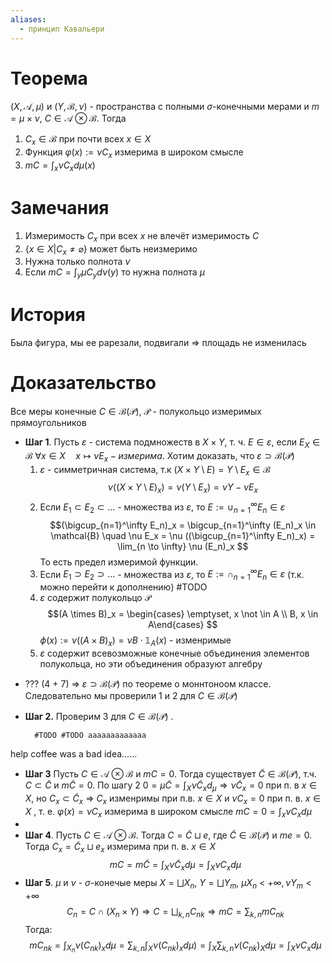 ```yaml
---
aliases:
  - принцип Кавальери
---
```

# Теорема
$(X, \mathcal{A}, \mu)$ и $(Y, \mathcal{B}, \nu)$ - пространства с полными $\sigma$-конечными мерами и $m = \mu \times \nu$, $C \in \mathcal{A} \otimes \mathcal{B}$. Тогда 
1. $C_x \in \mathcal{B}$ при почти всех $x \in X$
2. Функция $\varphi(x) := \nu C_x$ измерима в широком смысле
3. $m C = \int_x \nu C_x d \mu (x)$ 
# Замечания
1. Измеримость $C_x$ при всех $x$ не влечёт измеримость $C$
2. $\{x \in X|C_x \neq \varnothing\}$ может быть неизмеримо
3. Нужна только полнота $\nu$
4. Если $mC = \int_y \mu C_y d\nu(y)$ то нужна полнота $\mu$
# История
Была фигура, мы ее рарезали, подвигали $\Rightarrow$ площадь не изменилась
# Доказательство
Все меры конечные $C \in \mathcal{B(P)}$, $\mathcal{P}$ - полукольцо измеримых прямоугольников
* **Шаг 1**.
  Пусть $\varepsilon$ - система подмножеств в $X \times Y$, т. ч. $E \in \varepsilon$, если $E_X \in \mathcal{B}$ $\forall x \in X \quad x \mapsto \nu E_x - измерима$. Хотим доказать, что $\varepsilon \supset \mathcal{B}(\mathcal{P})$
  1. $\varepsilon$ - симметричная система, т.к $(X \times Y \setminus E) = Y \setminus E_x \in \mathcal{B}$ 
     $$\nu ((X \times Y \setminus E)_x)=\nu(Y\setminus E_x) = \nu Y - \nu E_x$$
  3. Если $E_1 \subset E_2 \subset ...$ - множества из $\varepsilon$, то $E := \cup_{n=1}^\infty E_n \in \varepsilon$ $$(\bigcup_{n=1}^\infty E_n)_x = \bigcup_{n=1}^\infty (E_n)_x \in \mathcal{B} \quad \nu E_x = \nu ((\bigcup_{n=1}^\infty E_n)_x) = \lim_{n \to \infty} \nu (E_n)_x $$
    То есть предел измеримой функции.
  3. Если $E_1 \supset E_2 \supset ...$ - множества из $\varepsilon$, то $E := \cap_{n=1}^\infty E_n \in \varepsilon$ (т.к. можно перейти к дополнению)
#TODO
   6.  $\varepsilon$ содержит полукольцо $\mathcal{P}$ $$(A \times B)_x = \begin{cases} \emptyset, x \not \in A \\ B, x \in A\end{cases} $$
	  $\phi(x) := \nu ((A \times B)_x) = \nu B \cdot \mathbb{1}_A(x)$ - изменримые      
   7.  $\varepsilon$ содержит всевозможные конечные объединения элементов полукольца, но эти объединения образуют алгебру
+ ??? (4 + 7) $\Rightarrow$ $\varepsilon \supset \mathcal{B}(\mathcal{P})$ по теореме о моннтоноом классе. Следовательно мы проверили $1$ и 2 для $C \in \mathcal{B}(\mathcal{P})$
+ **Шаг 2.** Проверим 3 для $C \in \mathcal{B}(\mathcal{P})$ . 

		#TODO #TODO aaaaaaaaaaaaa
help coffee was a bad idea......

* **Шаг 3** Пусть $C \in \mathcal{A} \otimes \mathcal{B}$ и $m C = 0$. Тогда существует $\tilde C \in \mathcal{B} (\mathcal{P})$, т.ч. $C \subset \tilde C$ и $m \tilde C = 0$. 
  По шагу 2 $0 = \mu \tilde C = \int_X \nu \tilde C_x d_\mu \Rightarrow \nu \tilde C_x = 0$ при п. в $x \in X$, но $C_x \subset \tilde C_x$ $\Rightarrow$ $C_x$ изменримы при п.в. $x \in X$ и $\nu C_x = 0$ при   п. в. $x \in X$ , т. е. $\varphi(x) = \nu C_x$ измерима в широком смысле $m C = 0 = \int_x \nu C_x d\mu$ 
* 
* **Шаг 4**.  Пусть $C \in \mathcal{A} \otimes \mathcal{B}$. Тогда $C = \tilde C \sqcup e$, где $\tilde C \in \mathcal{B}(\mathcal{P})$ и $me = 0$. Тогда $C_x = \tilde C_x \sqcup e_x$ измерима при п. в. $x \in X$ $$m C = m \tilde C = \int_X \nu \tilde C_x d \mu = \int_X \nu C_x d \mu$$
* **Шаг 5**. $\mu$ и $\nu$ - $\sigma$-конечые меры $X = \bigsqcup X_n$, $Y = \bigsqcup Y_m$, $\mu X_n$ < $+\infty, \nu Y_m < +\infty$ $$C_n = C \cap (X_n \times Y) \Rightarrow C = \bigsqcup_{k, n} C_{nk} \Rightarrow m C = \sum_{k, n} m C_{nk} $$Тогда:$$mC_{nk} = \int_{X_n} \nu (C_{nk})_x d \mu = \sum_{k, n} \int_X \nu (C_{nk})_x d \mu) = \int_X \sum_{k, n} \nu (C_{nk})_X d \mu = \int_X \nu C_x d \mu$$
  